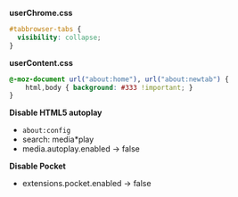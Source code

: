 **userChrome.css**

```css
#tabbrowser-tabs {
  visibility: collapse;
}
```

**userContent.css**
```css
@-moz-document url("about:home"), url("about:newtab") {
    html,body { background: #333 !important; }
}
```

**Disable HTML5 autoplay**
- `about:config`  
- search: media*play
- media.autoplay.enabled -> false

**Disable Pocket**
- extensions.pocket.enabled -> false
